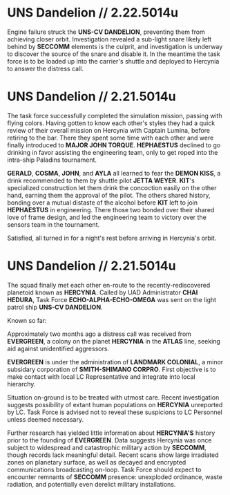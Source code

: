 # UNS Dandelion // 2.22.5014u
Engine failure struck the **UNS-CV DANDELION**, preventing them from achieving closer orbit.  Investigation revealed a sub-light snare likely left behind by **SECCOMM** elements is the culprit, and investigation is underway to discover the source of the snare and disable it.  In the meantime the task force is to be loaded up into the carrier's shuttle and deployed to Hercynia to answer the distress call.

# UNS Dandelion // 2.21.5014u
The task force successfully completed the simulation mission, passing with flying colors.  Having gotten to know each other's styles they had a quick review of their overall mission on Hercynia with Captain Lumina, before retiring to the bar.  There they spent some time with each other and were finally introduced to **MAJOR JOHN TORQUE**.  **HEPHAESTUS** declined to go drinking in favor assisting the engineering team, only to get roped into the intra-ship Paladins tournament.

**GERALD**, **COSMA**, **JOHN**, and **AYLA** all learned to fear the **DEMON KISS**, a drink recommended to them by shuttle pilot **JETTA WEYER**.  **KIT**'s specialized construction let them drink the concoction easily on the other hand, earning them the approval of the pilot.  The others shared history, bonding over a mutual distaste of the alcohol before **KIT** left to join **HEPHAESTUS** in engineering.  There those two bonded over their shared love of frame design, and led the engineering team to victory over the sensors team in the tournament.

Satisfied, all turned in for a night's rest before arriving in Hercynia's orbit.

# UNS Dandelion // 2.21.5014u
The squad finally met each other en-route to the recently-rediscovered planetoid known as **HERCYNIA**. Called by UAD Administrator **CHAI HEDURA**, Task Force **ECHO-ALPHA-ECHO-OMEGA** was sent on the light patrol ship **UNS-CV DANDELION**. 

Known so far:

Approximately two months ago a distress call was received from **EVERGREEN**, a colony on the planet **HERCYNIA** in the **ATLAS** line, seeking aid against unidentified aggressors.

**EVERGREEN** is under the administration of **LANDMARK COLONIAL**, a minor subsidary corporation of **SMITH-SHIMANO CORPRO**.  First objective is to make contact with local LC Representative and integrate into local hierarchy.

Situation on-ground is to be treated with utmost care.  Recent investigation suggests possibility of extant human populations on **HERCYNIA** unreported by LC. Task Force is advised not to reveal these suspicions to LC Personnel unless deemed necessary.

Further research has yielded little information about **HERCYNIA'S** history prior to the founding of **EVERGREEN**.  Data suggests Hercynia was once subject to widespread and catastrophic military action by **SECCOMM**, though records lack meaningful detail.  Recent scans show large irradiated zones on planetary surface, as well as decayed and encrypted communications broadcasting on-loop.  Task Force should expect to encounter remnants of **SECCOMM** presence: unexploded ordinance, waste radiation, and potentially even derelict military installations.